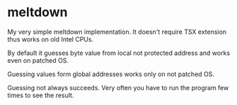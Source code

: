 # meltdown
My very simple meltdown implementation. It doesn't require TSX extension thus works on old Intel CPUs.

By default it guesses byte value from local not protected address and works even on patched OS.

Guessing values form global addresses works only on not patched OS.

Guessing not always succeeds. Very often you have to run the program few times to see the result.
